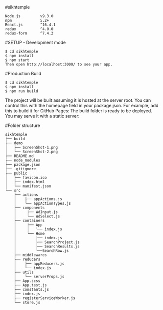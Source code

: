 #sikhtemple

```
Node.js         v9.3.0
npm             5.2+
React.js        ^16.4.1
redux           ^4.0.0
redux-form      ^7.4.2
```

#SETUP - Development mode
```
$ cd sikhtemple
$ npm install
$ npm start
Then open http://localhost:3000/ to see your app.
```

#Production Build
```
$ cd sikhtemple
$ npm install
$ npm run build
```

The project will be built assuming it is hosted at the server root.
You can control this with the homepage field in your package.json.
For example, add this to build it for GitHub Pages:
The build folder is ready to be deployed.
You may serve it with a static server:


#Folder structure
```
sikhtemple
├── build
├── demo
│   ├── ScreenShot-1.png
│   └── ScreenShot-2.png
├── README.md
├── node_modules
├── package.json
├── .gitignore
├── public
│   ├── favicon.ico
│   ├── index.html
│   └── manifest.json
└── src
    ├── actions
    │    ├── appActions.js
    │    └── appActionTypes.js
    ├── components
    │     ├── WdInput.js
    │     └── WdSelect.js
    ├── containers
    │     ├── App
    │     │   └── index.js
    │     └── Home
    │         ├── index.js
    │         ├── SearchProject.js
    │         ├── SearchResults.js
    │         └──SearchRow.js
    ├── middlewares
    ├── reducers
    │    ├── appReducers.js
    │    └── index.js
    ├── utils
    │    └── serverProps.js
    ├── App.scss
    ├── App.test.js
    ├── constants.js
    ├── index.js
    ├── registerServiceWorker.js
    └── store.js
```
